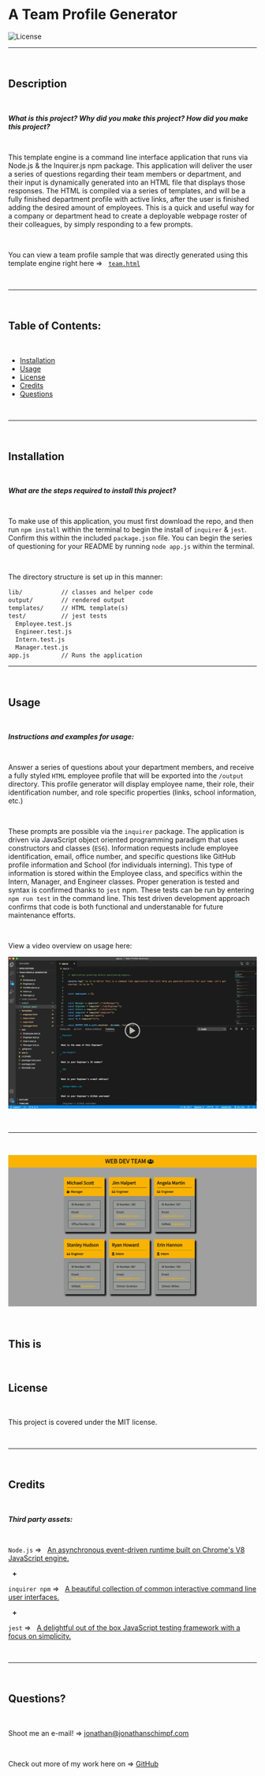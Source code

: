 # A Team Profile Generator‏‏‎
‎‎![License](https://img.shields.io/static/v1?label=License&message=MIT&color=brightgreen) 
  

  ---
  
  <p>&nbsp;<p>
    

## Description 

<p>&nbsp;<p>

<strong><em>What is this project? Why did you make this project? How did you make this project?</strong></em>

<p>&nbsp;<p>

This template engine is a command line interface application that runs via Node.js & the Inquirer.js npm package. This application will deliver the user a series of questions regarding their team members or department, and their input is dynamically generated into an HTML file that displays those responses. The HTML is compiled via a series of templates, and will be a fully finished department profile with active links, after the user is finished adding the desired amount of employees. This is a quick and useful way for a company or department head to create a deployable webpage roster of their colleagues, by simply responding to a few prompts. 

<p>&nbsp;<p>


You can view a team profile sample that was directly generated using this template engine right here =>‏‏‎ ‎‏‏‎ ‎‏‏‎ ‎‏‏‎[` team.html `]()


<p>&nbsp;<p>


---

<p>&nbsp;<p>


## Table of Contents: 

<p>&nbsp;<p>

* [Installation](#installation)
* [Usage](#usage)
* [License](#license)
* [Credits](#credits)
* [Questions](#questions)

<p>&nbsp;<p>

---


<p>&nbsp;<p>


## Installation


<p>&nbsp;<p>


<strong><em>What are the steps required to install this project?</strong></em>


<p>&nbsp;<p>


To make use of this application, you must first download the repo, and then run `npm install` within the terminal to begin the install of `inquirer` & `jest`. Confirm this within the included `package.json` file. You can begin the series of questioning for your README by running `node app.js` within the terminal.


<p>&nbsp;<p>

The directory structure is set up in this manner:
```
lib/           // classes and helper code
output/        // rendered output
templates/     // HTML template(s)
test/          // jest tests
  Employee.test.js
  Engineer.test.js
  Intern.test.js
  Manager.test.js
app.js         // Runs the application
```

---


<p>&nbsp;<p>


## Usage


<p>&nbsp;<p>


<strong><em>Instructions and examples for usage:</strong></em>

<p>&nbsp;<p>

Answer a series of questions about your department members, and receive a fully styled `HTML` employee profile that will be exported into the `/output` directory. This profile generator will display employee name, their role, their identification number, and role specific properties (links, school information, etc.)
<p>&nbsp;<p>

These prompts are possible via the `inquirer` package. The application is driven via JavaScript object oriented programming paradigm that uses constructors and classes (`ES6`). Information requests include employee identification, email, office number, and specific questions like GitHub profile information and School (for individuals interning). This type of information is stored within the Employee class, and specifics within the Intern, Manager, and Engineer classes. Proper generation is tested and syntax is confirmed thanks to `jest` npm. These tests can be run by entering `npm run test` in the command line. This test driven development approach confirms that code is both functional and understanable for future maintenance efforts.

<p>&nbsp;<p>


View a video overview on usage here:

[![IMAGE](assets/video_screen_grab.jpg)](https://drive.google.com/file/d/1qg8JFvDuz91SOhHopfzs-cpPsqSiGiiz/view?usp=sharing) 

<p>&nbsp;<p>

---

<p>&nbsp;<p>


![Generated README](assets/Web-Dev-Team-Screengrab.jpg)

<p>&nbsp;<p>

This is 
---


<p>&nbsp;<p>


## License


<p>&nbsp;<p>


This project is covered under the MIT license. 


<p>&nbsp;<p>


---


<p>&nbsp;<p>


## Credits


<p>&nbsp;<p>


<strong><em>Third party assets:</strong></em>


<p>&nbsp;<p>

`Node.js` =>‏‏‎ ‎ ‏‏‎ ‎[An asynchronous event-driven runtime built on Chrome's V8 JavaScript engine.](https://nodejs.org/en/)

<p>&nbsp;‏‏‎‏‏‎ ‎<strong>+</strong></p>


`inquirer npm` =>‏‏‎ ‎ ‏‏‎ ‎[A beautiful collection of common interactive command line user interfaces.](https://www.npmjs.com/package/inquirer)


<p>&nbsp; <strong>+</strong></p>

`jest` => ‏‏‎ ‎‏‏‎ ‎[A delightful out of the box JavaScript testing framework with a focus on simplicity.](https://https://jestjs.io/)


<p>&nbsp;<p>


---


<p>&nbsp;<p>



## Questions?


<p>&nbsp;<p>


Shoot me an e-mail! => jonathan@jonathanschimpf.com

<p>&nbsp;<p>


Check out more of my work here on =>
[GitHub](http://github.com/jonathanschimpf)

<p>&nbsp;<p>



